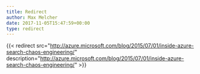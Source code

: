 ```yaml
---
title: Redirect
author: Max Melcher
date: 2017-11-05T15:47:59+00:00
type: redirect
---
```

{{< redirect src="http://azure.microsoft.com/blog/2015/07/01/inside-azure-search-chaos-engineering/" description="http://azure.microsoft.com/blog/2015/07/01/inside-azure-search-chaos-engineering/" >}}
